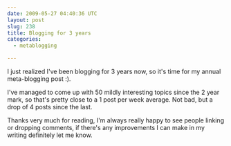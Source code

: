```yaml
---
date: 2009-05-27 04:40:36 UTC
layout: post
slug: 238
title: Blogging for 3 years
categories:
  - metablogging

---
```

<p>I just realized I've been blogging for 3 years now, so it's time for my annual meta-blogging post :).</p>

<p>I've managed to come up with 50 mildly interesting topics since the 2 year mark, so that's pretty close to a 1 post per week average. Not bad, but a drop of 4 posts since the last.</p>

<p>Thanks very much for reading, I'm always really happy to see people linking or dropping comments, if there's any improvements I can make in my writing definitely let me know.</p>
